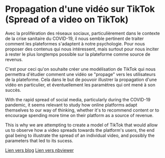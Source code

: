 # Propagation d'une vidéo sur TikTok (Spread of a video on TikTok)

Avec la prolifération des réseaux sociaux, particulièrement dans le contexte de la crise sanitaire du COVID-19, il nous semble pertinent de traiter comment les plateformes s'adaptent à notre psychologie. Pour nous proposer des contenus qui nous intéressent, mais surtout pour nous inciter à rester le plus longtemps possible sur la plateforme comme source de revenus.

C'est pour ceci qu'on souhaite créer une modélisation de TikTok qui nous permettra d'étudier comment une vidéo se "propage" vers les utilisateurs de la plateforme. Cela dans le but de pouvoir illustrer la propagation d'une vidéo en particulier, et éventuellement les paramètres qui ont mené à son succès.

With the rapid spread of social media, particularly during the COVID-19 pandemic, it seems relevant to study how online platforms adapt themselves to our way of thinking, whether it's to recommend content or to encourage spending more time on their platform as a source of revenue.

This is why we are attempting to create a model of TikTok that would allow us to observe how a video spreads towards the platform's users, the end goal being to illustrate the spread of an individual video, and possibly the parameters that led to its sucess.

[Lien vers blog](https://are-dynamic-g1-2021.github.io/propagation-video-tiktok/)
[Lien vers nbviewer](https://nbviewer.jupyter.org/github/ARE-dynamic-G1-2021/propagation-video-tiktok/blob/main/propagation-video-tiktok.ipynb)

